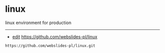 # linux
linux environment for production 

---
+ [edit](https://github.com/webslides-pl/linux/edit/main/README.md)
https://github.com/webslides-pl/linux
```
https://github.com/webslides-pl/linux.git
```
